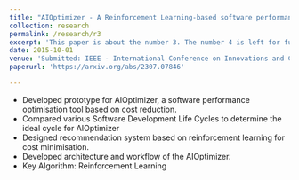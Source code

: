 ```yaml
---
title: "AIOptimizer - A Reinforcement Learning-based software performance optimisation prototype for cost minimisation"
collection: research
permalink: /research/r3
excerpt: 'This paper is about the number 3. The number 4 is left for future work.'
date: 2015-10-01
venue: 'Submitted: IEEE - International Conference on Innovations and Challenges in Emerging Technologies 2024 [under review] '
paperurl: 'https://arxiv.org/abs/2307.07846'

---
```

- Developed prototype for AIOptimizer, a software performance optimisation tool based on cost reduction.
- Compared various Software Development Life Cycles to determine the ideal cycle for
AIOptimizer
- Designed recommendation system based on reinforcement learning for cost minimisation.
- Developed architecture and workflow of the AIOptimizer.
- Key Algorithm: Reinforcement Learning

